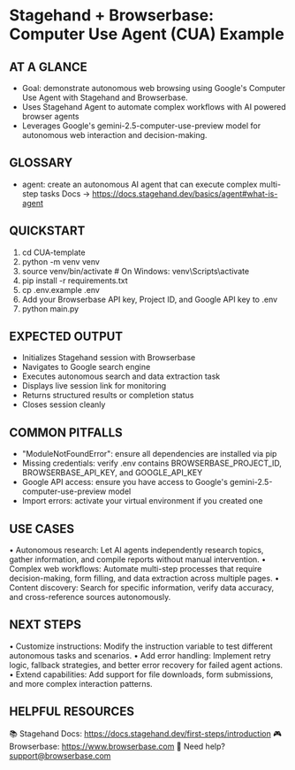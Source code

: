 # Stagehand + Browserbase: Computer Use Agent (CUA) Example

## AT A GLANCE
- Goal: demonstrate autonomous web browsing using Google's Computer Use Agent with Stagehand and Browserbase.
- Uses Stagehand Agent to automate complex workflows with AI powered browser agents
- Leverages Google's gemini-2.5-computer-use-preview model for autonomous web interaction and decision-making.

## GLOSSARY
- agent: create an autonomous AI agent that can execute complex multi-step tasks
  Docs → https://docs.stagehand.dev/basics/agent#what-is-agent

## QUICKSTART
 1) cd CUA-template
 2) python -m venv venv
 3) source venv/bin/activate  # On Windows: venv\Scripts\activate
 4) pip install -r requirements.txt
 5) cp .env.example .env
 6) Add your Browserbase API key, Project ID, and Google API key to .env
 7) python main.py

## EXPECTED OUTPUT
- Initializes Stagehand session with Browserbase
- Navigates to Google search engine
- Executes autonomous search and data extraction task
- Displays live session link for monitoring
- Returns structured results or completion status
- Closes session cleanly

## COMMON PITFALLS
- "ModuleNotFoundError": ensure all dependencies are installed via pip
- Missing credentials: verify .env contains BROWSERBASE_PROJECT_ID, BROWSERBASE_API_KEY, and GOOGLE_API_KEY
- Google API access: ensure you have access to Google's gemini-2.5-computer-use-preview model
- Import errors: activate your virtual environment if you created one

## USE CASES
• Autonomous research: Let AI agents independently research topics, gather information, and compile reports without manual intervention.
• Complex web workflows: Automate multi-step processes that require decision-making, form filling, and data extraction across multiple pages.
• Content discovery: Search for specific information, verify data accuracy, and cross-reference sources autonomously.

## NEXT STEPS
• Customize instructions: Modify the instruction variable to test different autonomous tasks and scenarios.
• Add error handling: Implement retry logic, fallback strategies, and better error recovery for failed agent actions.
• Extend capabilities: Add support for file downloads, form submissions, and more complex interaction patterns.

## HELPFUL RESOURCES
📚 Stagehand Docs:     https://docs.stagehand.dev/first-steps/introduction
🎮 Browserbase:        https://www.browserbase.com
📧 Need help?          support@browserbase.com
